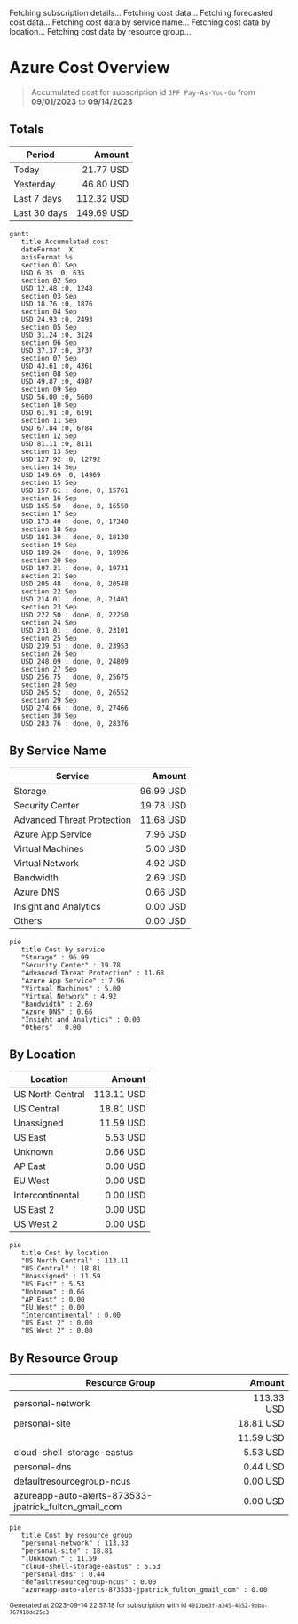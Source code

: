 Fetching subscription details...
Fetching cost data...
Fetching forecasted cost data...
Fetching cost data by service name...
Fetching cost data by location...
Fetching cost data by resource group...
# Azure Cost Overview

> Accumulated cost for subscription id `JPF Pay-As-You-Go` from **09/01/2023** to **09/14/2023**

## Totals

|Period|Amount|
|---|---:|
|Today|21.77 USD|
|Yesterday|46.80 USD|
|Last 7 days|112.32 USD|
|Last 30 days|149.69 USD|

```mermaid
gantt
   title Accumulated cost
   dateFormat  X
   axisFormat %s
   section 01 Sep
   USD 6.35 :0, 635
   section 02 Sep
   USD 12.48 :0, 1248
   section 03 Sep
   USD 18.76 :0, 1876
   section 04 Sep
   USD 24.93 :0, 2493
   section 05 Sep
   USD 31.24 :0, 3124
   section 06 Sep
   USD 37.37 :0, 3737
   section 07 Sep
   USD 43.61 :0, 4361
   section 08 Sep
   USD 49.87 :0, 4987
   section 09 Sep
   USD 56.00 :0, 5600
   section 10 Sep
   USD 61.91 :0, 6191
   section 11 Sep
   USD 67.84 :0, 6784
   section 12 Sep
   USD 81.11 :0, 8111
   section 13 Sep
   USD 127.92 :0, 12792
   section 14 Sep
   USD 149.69 :0, 14969
   section 15 Sep
   USD 157.61 : done, 0, 15761
   section 16 Sep
   USD 165.50 : done, 0, 16550
   section 17 Sep
   USD 173.40 : done, 0, 17340
   section 18 Sep
   USD 181.30 : done, 0, 18130
   section 19 Sep
   USD 189.26 : done, 0, 18926
   section 20 Sep
   USD 197.31 : done, 0, 19731
   section 21 Sep
   USD 205.48 : done, 0, 20548
   section 22 Sep
   USD 214.01 : done, 0, 21401
   section 23 Sep
   USD 222.50 : done, 0, 22250
   section 24 Sep
   USD 231.01 : done, 0, 23101
   section 25 Sep
   USD 239.53 : done, 0, 23953
   section 26 Sep
   USD 248.09 : done, 0, 24809
   section 27 Sep
   USD 256.75 : done, 0, 25675
   section 28 Sep
   USD 265.52 : done, 0, 26552
   section 29 Sep
   USD 274.66 : done, 0, 27466
   section 30 Sep
   USD 283.76 : done, 0, 28376
```

## By Service Name

|Service|Amount|
|---|---:|
|Storage|96.99 USD|
|Security Center|19.78 USD|
|Advanced Threat Protection|11.68 USD|
|Azure App Service|7.96 USD|
|Virtual Machines|5.00 USD|
|Virtual Network|4.92 USD|
|Bandwidth|2.69 USD|
|Azure DNS|0.66 USD|
|Insight and Analytics|0.00 USD|
|Others|0.00 USD|

```mermaid
pie
   title Cost by service
   "Storage" : 96.99
   "Security Center" : 19.78
   "Advanced Threat Protection" : 11.68
   "Azure App Service" : 7.96
   "Virtual Machines" : 5.00
   "Virtual Network" : 4.92
   "Bandwidth" : 2.69
   "Azure DNS" : 0.66
   "Insight and Analytics" : 0.00
   "Others" : 0.00
```

## By Location

|Location|Amount|
|---|---:|
|US North Central|113.11 USD|
|US Central|18.81 USD|
|Unassigned|11.59 USD|
|US East|5.53 USD|
|Unknown|0.66 USD|
|AP East|0.00 USD|
|EU West|0.00 USD|
|Intercontinental|0.00 USD|
|US East 2|0.00 USD|
|US West 2|0.00 USD|

```mermaid
pie
   title Cost by location
   "US North Central" : 113.11
   "US Central" : 18.81
   "Unassigned" : 11.59
   "US East" : 5.53
   "Unknown" : 0.66
   "AP East" : 0.00
   "EU West" : 0.00
   "Intercontinental" : 0.00
   "US East 2" : 0.00
   "US West 2" : 0.00
```

## By Resource Group

|Resource Group|Amount|
|---|---:|
|personal-network|113.33 USD|
|personal-site|18.81 USD|
||11.59 USD|
|cloud-shell-storage-eastus|5.53 USD|
|personal-dns|0.44 USD|
|defaultresourcegroup-ncus|0.00 USD|
|azureapp-auto-alerts-873533-jpatrick_fulton_gmail_com|0.00 USD|

```mermaid
pie
   title Cost by resource group
   "personal-network" : 113.33
   "personal-site" : 18.81
   "(Unknown)" : 11.59
   "cloud-shell-storage-eastus" : 5.53
   "personal-dns" : 0.44
   "defaultresourcegroup-ncus" : 0.00
   "azureapp-auto-alerts-873533-jpatrick_fulton_gmail_com" : 0.00
```

<sup>Generated at 2023-09-14 22:57:18 for subscription with id `4913be3f-a345-4652-9bba-767418dd25e3`</sup>
